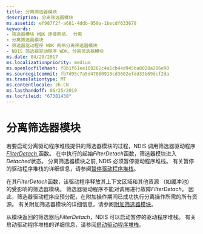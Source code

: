 ```yaml
---
title: 分离筛选器模块
description: 分离筛选器模块
ms.assetid: ef987f2f-a681-4ddb-959a-1becdf633678
keywords:
- 筛选器模块 WDK 连接网络、 分离
- 分离筛选器模块
- 筛选器驱动程序 WDK 网络分离筛选器模块
- NDIS 筛选器驱动程序 WDK，分离筛选器模块
ms.date: 04/20/2017
ms.localizationpriority: medium
ms.openlocfilehash: f8b1f61ee168262c4a1cb44d945ba8028a286e90
ms.sourcegitcommit: fb7d95c7a5d47860918cd3602efdd33b69dcf2da
ms.translationtype: MT
ms.contentlocale: zh-CN
ms.lasthandoff: 06/25/2019
ms.locfileid: "67381438"
---
```

# <a name="detaching-a-filter-module"></a>分离筛选器模块





若要启动分离驱动程序堆栈提供的筛选器模块的过程，NDIS 调用筛选器驱动程序[ *FilterDetach* ](https://docs.microsoft.com/windows-hardware/drivers/ddi/content/ndis/nc-ndis-filter_detach)函数。 在中执行的起始*FilterDetach*函数，筛选器模块进入*Detached*状态。 分离筛选器模块之前, NDIS 必须暂停驱动程序堆栈。 有关暂停的驱动程序堆栈的详细信息，请参阅[暂停驱动程序堆栈](pausing-a-driver-stack.md)。

在其*FilterDetach*函数，该驱动程序释放其上下文区域和其他资源 （如缓冲池） 的受影响的筛选器模块。 筛选器驱动程序不能对调用进行故障*FilterDetach*。 因此，筛选器驱动程序应预分配，在附加操作期间已成功执行分离操作所需的所有资源。 有关附加筛选器模块的详细信息，请参阅[附加筛选器模块](attaching-a-filter-module.md)。

从模块返回的筛选器后*FilterDetach*，NDIS 可以启动暂停的驱动程序堆栈。 有关启动驱动程序堆栈的详细信息，请参阅[启动驱动程序堆栈](starting-a-driver-stack.md)。

 

 





